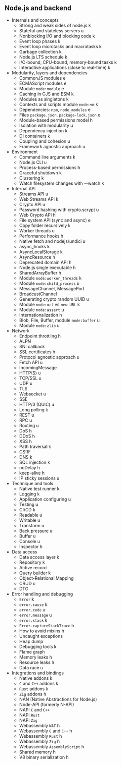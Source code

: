 ## Node.js and backend

- Internals and concepts
  - Strong and weak sides of node.js k
  - Stateful and stateless servers u
  - Nonblocking I/O and blocking code k
  - Event loop phases k
  - Event loop microtasks and macrotasks k
  - Garbage collection k
  - Node.js LTS schedule k
  - I/O-bound, CPU-bound, memory-bound tasks k
  - Interactive applications (close to real-time) k
- Modularity, layers and dependencies
  - CommonJS modules e
  - ECMAScript modules e
  - Module `node:module` e
  - Caching in CJS and ESM k
  - Modules as singletons k
  - Contexts and scripts module `node:vm` k
  - Dependencies: `npm`, `node_modules` e
  - Files `package.json`, `package-lock.json` e
  - Module-based permissions model h
  - Isolation with modularity u
  - Dependency injection k
  - DI containers k
  - Coupling and cohesion u
  - Framework agnostic approach u
- Environment
  - Command line arguments k
  - Node.js CLI u
  - Process-based permissions h
  - Graceful shutdown k
  - Clustering k
  - Watch filesystem changes with --watch k
- Internal API 
  - Streams API u
  - Web Streams API k
  - Crypto API u
  - Password hashing with crypto.scrypt u
  - Web Crypto API h
  - File system API (sync and async) e
  - Copy folder recursively k
  - Worker threads u
  - Performance hooks h
  - Native fetch and nodejs/undici u
  - async_hooks k
  - AsyncLocalStorage k
  - AsyncResource h
  - Deprecated domain API h
  - Node.js single executable h
  - SharedArrayBuffer h
  - Module `node:worker_threads` k
  - Module `node:child_process` u
  - MessageChannel, MessagePort
  - BroadcastChannel
  - Generating crypto random UUID u
  - Module `node:url` vs `new URL` k
  - Module `node:assert` u
  - Internationalization h
  - Blob, File, Buffer, module `node:buffer` u
  - Module `node:zlib` u
- Network
  - Endpoint throttling h
  - ALPN
  - SNI callback
  - SSL certificates h
  - Protocol agnostic approach u
  - Fetch API u
  - IncomingMessage
  - HTTP(S) u
  - TCP/SSL u
  - UDP u
  - TLS
  - Websocket u
  - SSE
  - HTTP/3 (QUIC) u
  - Long polling k
  - REST u
  - RPC u
  - Routing u
  - DoS h
  - DDoS h
  - XSS h
  - Path traversal k
  - CSRF 
  - DNS k
  - SQL injection k
  - noDelay h
  - keep-alive h
  - IP sticky sessions u
- Technique and tools
  - Native test runner k
  - Logging k
  - Application configuring u
  - Testing u
  - CI/CD k
  - Readable u
  - Writable u
  - Transform u
  - Back pressure u
  - Buffer u
  - Console u
  - Inspector h
- Data access
  - Data access layer k
  - Repository k
  - Active record
  - Query builder k
  - Object-Relational Mapping
  - CRUD u
  - DTO
- Error handling and debugging
  - `Error` k
  - `error.cause` k
  - `error.code` u
  - `error.message` u
  - `error.stack` k
  - `Error.captureStackTrace` h
  - How to avoid mixins h
  - Uncaught exceptions
  - Heap dump
  - Debugging tools k
  - Flame graph
  - Memory leaks h
  - Resource leaks h
  - Data race u
- Integrations and bindings
  - Native addons k
  - `C` and `C++` addons k
  - `Rust` addons k
  - `Zig` addons h
  - NAN (Native Abstractions for Node.js)
  - Node-API (formerly N-API)
  - NAPI `C` and `C++`
  - NAPI `Rust`
  - NAPI `Zig`
  - Webassembly `WAT` h
  - Webassembly `C` and `C++` h
  - Webassembly `Rust` h
  - Webassembly `Zig` h
  - Webassembly `AssemblyScript` h
  - Shared memory h
  - V8 binary serialization h
